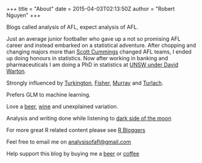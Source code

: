 +++
title = "About"
date = 2015-04-03T02:13:50Z
author = "Robert Nguyen"
+++

Blogs called analysis of AFL, expect analysis of AFL.


Just an average junior footballer who gave up a not so promising AFL career and instead embarked on a statistical adventure. After chopping and changing majors more than [Scott Cummings](http://afltables.com/afl/stats/players/S/Scott_Cummings.html) changed AFL teams, I ended up doing honours in statistics. Now after working in banking and pharmaceuticals I am doing a PhD in statistics at [UNSW under David Warton](http://web.maths.unsw.edu.au/~dwarton/).

Strongly influenced by [Turkington](https://www.amazon.com/Instrumental-Variables-Econometric-Society-Monographs/dp/0521385822%3FSubscriptionId%3DAKIAJRRWTH346WSPOAFQ%26tag%3Dprabook0b-20%26linkCode%3Dsp1%26camp%3D2025%26creative%3D165953%26creativeASIN%3D0521385822), [Fisher](https://www.adelaide.edu.au/library/special/mss/fisher/), [Murray](http://www.web.uwa.edu.au/person/kevin.murray) and [Turlach](http://staffhome.ecm.uwa.edu.au/~00043886/).

Prefers GLM to machine learning.

Love a [beer](https://littlecreatures.com.au/agegate/), [wine](https://www.fourthwavewine.com.au/takeittothegrave-home) and unexplained variation.

Analysis and writing done while listening to [dark side of the moon](https://www.youtube.com/watch?v=YI67GAQYsRc)

For more great R related content please see [R Bloggers](https://www.r-bloggers.com)

Feel free to email me on <analysisofafl@gmail.com>

Help support this blog by buying me  a [beer](https://patreon.com/roberto_boberto?utm_medium=social&utm_source=twitter&utm_campaign=creatorshare) or [coffee](https://patreon.com/roberto_boberto?utm_medium=social&utm_source=twitter&utm_campaign=creatorshare) 